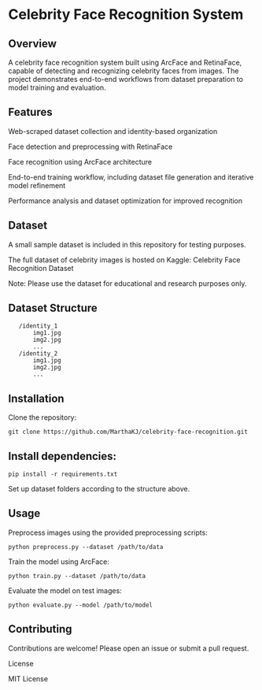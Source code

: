 # Celebrity Face Recognition System
## Overview

A celebrity face recognition system built using ArcFace and RetinaFace, capable of detecting and recognizing celebrity faces from images. The project demonstrates end-to-end workflows from dataset preparation to model training and evaluation.

## Features

Web-scraped dataset collection and identity-based organization

Face detection and preprocessing with RetinaFace

Face recognition using ArcFace architecture

End-to-end training workflow, including dataset file generation and iterative model refinement

Performance analysis and dataset optimization for improved recognition

## Dataset

A small sample dataset is included in this repository for testing purposes.

The full dataset of celebrity images is hosted on Kaggle: Celebrity Face Recognition Dataset

Note: Please use the dataset for educational and research purposes only.

## Dataset Structure
``` /data
   /identity_1
       img1.jpg
       img2.jpg
       ...
   /identity_2
       img1.jpg
       img2.jpg
       ...
```

## Installation

Clone the repository:

``` git clone https://github.com/MarthaKJ/celebrity-face-recognition.git ```


## Install dependencies:

``` pip install -r requirements.txt ```


Set up dataset folders according to the structure above.

## Usage


Preprocess images using the provided preprocessing scripts:

``` python preprocess.py --dataset /path/to/data ```


Train the model using ArcFace:

``` python train.py --dataset /path/to/data ```


Evaluate the model on test images:

``` python evaluate.py --model /path/to/model ```

## Contributing

Contributions are welcome! Please open an issue or submit a pull request.

License

MIT License



